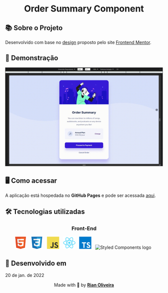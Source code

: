 <h1 align="center">Order Summary Component</h1>

## 📚 Sobre o Projeto

Desenvolvido com base no [design](https://www.frontendmentor.io/challenges/order-summary-component-QlPmajDUj) proposto pelo site [Frontend Mentor](https://www.frontendmentor.io/home).

## 🔎 Demonstração

<div align="center">
  <img alt="Application demo GIF." src="demo/order-summary-component.gif" />
</div>

## 🖥️ Como acessar

A aplicação está hospedada no **GitHub Pages** e pode ser acessada [aqui](https://riandeoliveira.github.io/order-summary-component/).

## 🛠️ Tecnologias utilizadas

<div align="center">
  <h3>Front-End</h3>
  <img alt="HTML5 logo" height="40" src="https://raw.githubusercontent.com/devicons/devicon/master/icons/html5/html5-original.svg" title="HTML5" width="40"></img>
  &nbsp;
  <img alt="CSS3 logo" height="40" src="https://raw.githubusercontent.com/devicons/devicon/master/icons/css3/css3-original.svg" title="CSS3" width="40"></img>
  &nbsp;
  <img alt="JavaScript logo" height="40" src="https://raw.githubusercontent.com/devicons/devicon/master/icons/javascript/javascript-original.svg" title="JavaScript" width="40"></img>
  &nbsp;
  <img alt="React logo" height="40" src="https://raw.githubusercontent.com/devicons/devicon/master/icons/react/react-original.svg" title="React" width="40"></img>
  &nbsp;
  <img alt="TypeScript logo" height="40" src="https://raw.githubusercontent.com/devicons/devicon/master/icons/typescript/typescript-original.svg" title="TypeScript" width="40"></img>
  &nbsp;
  <img alt="Styled Components logo" height="40" src="https://avatars.githubusercontent.com/u/20658825?s=200&v=4" title="Styled Components" width="40"></img>
  &nbsp;
</div>

## 🚀 Desenvolvido em

20 de jan. de 2022

<p align="center">Made with 💙 by <a href="https://github.com/riandeoliveira"><strong>Rian Oliveira</strong></a></p>
